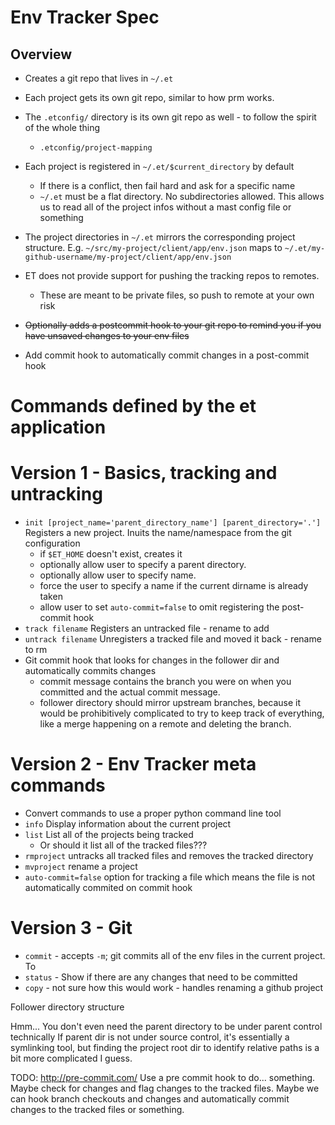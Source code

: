 # Env Tracker Spec

## Overview

- Creates a git repo that lives in `~/.et`
- Each project gets its own git repo, similar to how prm works.
- The `.etconfig/` directory is its own git repo as well - to follow the spirit of the whole thing
  - `.etconfig/project-mapping`
  
- Each project is registered in `~/.et/$current_directory` by default
    - If there is a conflict, then fail hard and ask for a specific name
    - `~/.et` must be a flat directory. No subdirectories allowed. This allows us to read all of the project infos without a mast config file or something
- The project directories in `~/.et` mirrors the corresponding project structure. E.g. `~/src/my-project/client/app/env.json` maps to `~/.et/my-github-username/my-project/client/app/env.json`


- ET does not provide support for pushing the tracking repos to remotes.
    - These are meant to be private files, so push to remote at your own risk

- ~~Optionally adds a postcommit hook to your git repo to remind you if you have unsaved changes to your env files~~
- Add commit hook to automatically commit changes in a post-commit hook


# Commands defined by the et application

# Version 1 - Basics, tracking and untracking
- `init [project_name='parent_directory_name'] [parent_directory='.']` Registers a new project. Inuits the name/namespace from the git configuration
  - if `$ET_HOME` doesn't exist, creates it
  - optionally allow user to specify a parent directory. 
  - optionally allow user to specify name.
  - force the user to specify a name if the current dirname is already taken
  - allow user to set `auto-commit=false` to omit registering the post-commit hook
- `track filename` Registers an untracked file - rename to add
- `untrack filename` Unregisters a tracked file and moved it back - rename to rm
- Git commit hook that looks for changes in the follower dir and automatically commits changes
    - commit message contains the branch you were on when you committed and the actual commit message.
    - follower directory should mirror upstream branches, because it would be prohibitively complicated to try to keep track of everything, like a merge happening on a remote and deleting the branch.

# Version 2 - Env Tracker meta commands
- Convert commands to use a proper python command line tool
- `info` Display information about the current project
- `list` List all of the projects being tracked
    - Or should it list all of the tracked files???
- `rmproject` untracks all tracked files and removes the tracked directory
- `mvproject` rename a project
- `auto-commit=false` option for tracking a file which means the file is not automatically commited on commit hook

# Version 3 - Git
- `commit` - accepts `-m`; git commits all of the env files in the current project. To
- `status` - Show if there are any changes that need to be committed
- `copy` - not sure how this would work - handles renaming a github project



Follower directory structure


Hmm... You don't even need the parent directory to be under parent control technically
If parent dir is not under source control, it's essentially a symlinking tool, 
    but finding the project root dir to identify relative paths is a bit more complicated I guess.

TODO: http://pre-commit.com/
Use a pre commit hook to do... something. Maybe check for changes and flag changes to the tracked files.
Maybe we can hook branch checkouts and changes and automatically commit changes to the tracked files or something.

